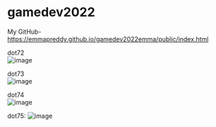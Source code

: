 # gamedev2022
My GitHub-
https://emmapreddy.github.io/gamedev2022emma/public/index.html<br>





dot72 <br>
![image](https://user-images.githubusercontent.com/113378268/192841445-fdbae114-d347-4379-bee2-2af75bdbd88a.png)


dot73 <br>
![image](https://user-images.githubusercontent.com/113378268/192843027-b9c144b6-03e2-4aeb-9f94-36a9990d71e8.png)


dot74 <br>
![image](https://user-images.githubusercontent.com/113378268/192843762-b00dde70-d4a3-4a33-af24-c4325645d310.png)


dot75:
![image](https://user-images.githubusercontent.com/113378268/192844734-0b225943-ffe2-4436-8bcb-b2e790d4add3.png)
